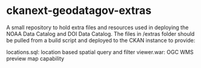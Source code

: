 ckanext-geodatagov-extras
================

A small repository to hold extra files and resources used in deploying
the NOAA Data Catalog and DOI Data Catalog.  The files in /extras folder
should be pulled from a build script and deployed to the CKAN instance
to provide:

locations.sql: location based spatial query and filter
viewer.war: OGC WMS preview map capability
